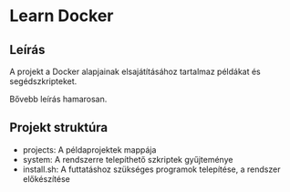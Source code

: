 # Learn Docker

## Leírás

A projekt a Docker alapjainak elsajátításához tartalmaz példákat és segédszkripteket.

Bővebb leírás hamarosan.

## Projekt struktúra

- projects: A példaprojektek mappája
- system: A rendszerre telepíthető szkriptek gyűjteménye
- install.sh: A futtatáshoz szükséges programok telepítése, a rendszer előkészítése